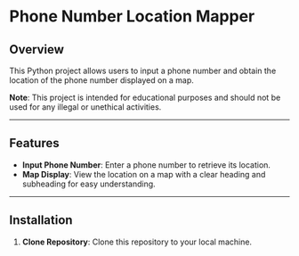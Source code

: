 # Phone Number Location Mapper

## Overview
This Python project allows users to input a phone number and obtain the location of the phone number displayed on a map. 

**Note**: This project is intended for educational purposes and should not be used for any illegal or unethical activities.

---

## Features
- **Input Phone Number**: Enter a phone number to retrieve its location.
- **Map Display**: View the location on a map with a clear heading and subheading for easy understanding.

---

## Installation
1. **Clone Repository**: Clone this repository to your local machine.
